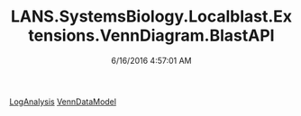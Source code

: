 ﻿---
title: LANS.SystemsBiology.Localblast.Extensions.VennDiagram.BlastAPI
date: 6/16/2016 4:57:01 AM
---

[LogAnalysis](T-LANS.SystemsBiology.Localblast.Extensions.VennDiagram.BlastAPI.LogAnalysis.html)
[VennDataModel](T-LANS.SystemsBiology.Localblast.Extensions.VennDiagram.BlastAPI.VennDataModel.html)
